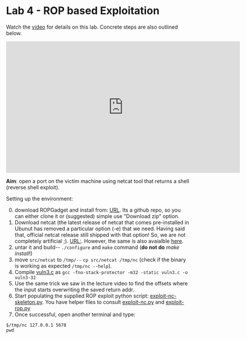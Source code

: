 # Lab 4 - ROP based Exploitation

Watch the [video](https://web.microsoftstream.com/video/2463603d-0f94-4e62-863b-f1c40918f072) for details on this lab. Concrete steps are also outlined below.

<iframe width="640" height="360" src="https://web.microsoftstream.com/embed/video/2463603d-0f94-4e62-863b-f1c40918f072?autoplay=false&amp;showinfo=true" allowfullscreen style="border:none;"></iframe>

**Aim**: open a port on the victim machine using netcat tool that returns a shell (reverse shell exploit).

Setting up the environment:  

0. download ROPGadget and install from: [URL](https://github.com/JonathanSalwan/ROPgadget). Its a github repo, so you can either clone it or (suggested) simple use "Download zip" option.  
1. Download netcat (the latest release of netcat that comes pre-installed in Ubunut has removed a particular option (-e) that we need.
Having said that, official netcat release still shipped with that option! So, we are not completely artificial ;). [URL:](https://sourceforge.net/projects/netcat/). However, the same is also avaialble [here](../code/nc071.tar.gz).
2. untar it and build-- `./configure` and `make` command (**do not do** *make install*!)
3. move `src/netcat` to `/tmp/--` `cp src/netcat /tmp/nc` (check if the binary is working as expected `/tmp/nc --help`).
4. Compile [vuln3.c](../code/vuln3.c) as `gcc -fno-stack-protector -m32 -static vuln3.c -o vuln3-32`
5. Use the same trick we saw in the lecture video to find the offsets where the input starts overwriting the saved return addr.
6. Start populating the supplied ROP exploit python script: [exploit-nc-skeleton.py](../code/exploit-rop-nc-skeleton.py).
You have helper files to consult [exploit-nc.py](../code/exploit-nc.py) and [exploit-rop.py](../code/exploit-rop.py)
7. Once successful, open another terminal and type:  
```
$/tmp/nc 127.0.0.1 5678
pwd
```
